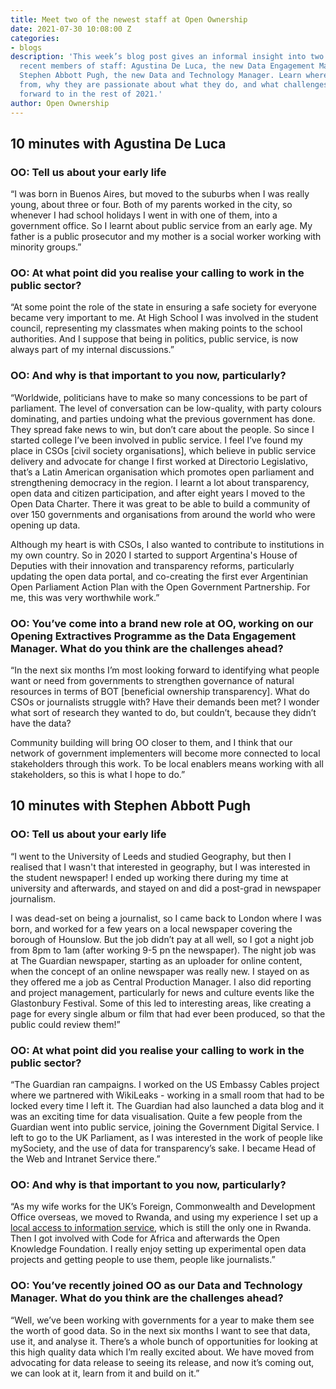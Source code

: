 ```yaml
---
title: Meet two of the newest staff at Open Ownership
date: 2021-07-30 10:08:00 Z
categories:
- blogs
description: 'This week’s blog post gives an informal insight into two of OO’s most
  recent members of staff: Agustina De Luca, the new Data Engagement Manager, and
  Stephen Abbott Pugh, the new Data and Technology Manager. Learn where they came
  from, why they are passionate about what they do, and what challenges they are looking
  forward to in the rest of 2021.'
author: Open Ownership
---
```


## 10 minutes with Agustina De Luca

### OO: Tell us about your early life

“I was born in Buenos Aires, but moved to the suburbs when I was really young, about three or four. Both of my parents worked in the city, so whenever I had school holidays I went in with one of them, into a government office. So I learnt about public service from an early age. My father is a public prosecutor and my mother is a social worker working with minority groups.”

### OO: At what point did you realise your calling to work in the public sector?

“At some point the role of the state in ensuring a safe society for everyone became very important to me. At High School I was involved in the student council, representing my classmates when making points to the school authorities. And I suppose that being in politics, public service, is now always part of my internal discussions.”

### OO: And why is that important to you now, particularly?

“Worldwide, politicians have to make so many concessions to be part of parliament. The level of conversation can be low-quality, with party colours dominating, and parties undoing what the previous government has done. They spread fake news to win, but don’t care about the people. So since I started college I’ve been involved in public service. I feel I’ve found my place in CSOs \[civil society organisations\], which believe in public service delivery and advocate for change
I first worked at Directorio Legislativo, that’s a Latin American organisation which promotes open parliament and strengthening democracy in the region.  I learnt a lot about transparency, open data and citizen participation, and after eight years I moved to the Open Data Charter. There it was great to be able to build a community of over 150 governments and organisations from around the world who were opening up data.

Although my heart is with CSOs, I also wanted to contribute to institutions in my own country. So in 2020 I started to support Argentina's House of Deputies with their innovation and transparency reforms, particularly updating the open data portal, and co-creating the first ever Argentinian  Open Parliament Action Plan with the Open Government Partnership. For me, this was very worthwhile work.”

### OO: You’ve come into a brand new role at OO, working on our Opening Extractives Programme as the Data Engagement Manager. What do you think are the challenges ahead?

“In the next six months I’m most looking forward to identifying what people want or need from governments to strengthen governance of natural resources in terms of BOT \[beneficial ownership transparency\]. What do CSOs or journalists struggle with? Have their demands been met? I wonder what sort of research they wanted to do, but couldn’t, because they didn’t have the data?

Community building will bring OO closer to them, and I think that our network of government implementers will become more connected to local stakeholders through this work. To be local enablers means working with all stakeholders, so this is what I hope to do.”

## 10 minutes with Stephen Abbott Pugh

### OO: Tell us about your early life

“I went to the University of Leeds and studied Geography, but then I realised that I wasn't that interested in geography, but I was interested in the student newspaper! I ended up working there during my time at university and afterwards, and stayed on and did a post-grad in newspaper journalism.

I was dead-set on being a journalist, so I came back to London where I was born, and worked for a few years on a local newspaper covering the borough of Hounslow. But the job didn’t pay at all well, so I got a night job from 8pm to 1am (after working 9-5 pn the newspaper). The night job was at The Guardian newspaper, starting as an uploader for online content, when the concept of an online newspaper was really new. I stayed on as they offered me a job as Central Production Manager. I also did reporting and project management, particularly for news and culture events like the Glastonbury Festival. Some of this led to interesting areas, like creating a page for every single album or film that had ever been produced, so that the public could review them!”

### OO: At what point did you realise your calling to work in the public sector?

“The Guardian ran campaigns. I worked on the US Embassy Cables project where we partnered with WikiLeaks - working in a small room that had to be locked every time I left it. The Guardian had also launched a data blog and it was an exciting time for data visualisation. Quite a few people from the Guardian went into public service, joining the Government Digital Service. I left to go to the UK Parliament, as I was interested in the work of people like mySociety, and the use of data for transparency’s sake. I became Head of the Web and Intranet Service there.”

### OO: And why is that important to you now, particularly?

“As my wife works for the UK’s Foreign, Commonwealth and Development Office overseas, we moved to Rwanda, and using my experience I set up a [local access to information service](https://sobanukirwa.rw/), which is still the only one in Rwanda. Then I got involved with Code for Africa and afterwards the Open Knowledge Foundation. I really enjoy setting up experimental open data projects and getting people to use them, people like journalists.”

### OO: You’ve recently joined OO as our Data and Technology Manager. What do you think are the challenges ahead?

“Well, we’ve been working with governments for a year to make them see the worth of good data. So in the next six months I want to see that data, use it, and analyse it. There’s a whole bunch of opportunities for looking at this high quality data which I’m really excited about. We have moved from advocating for data release to seeing its release, and now it’s coming out, we can look at it, learn from it and build on it.”